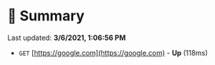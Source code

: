 # 📖 Summary
Last updated: **3/6/2021, 1:06:56 PM**

- `GET` [https://google.com](https://google.com) - **Up** (118ms)
